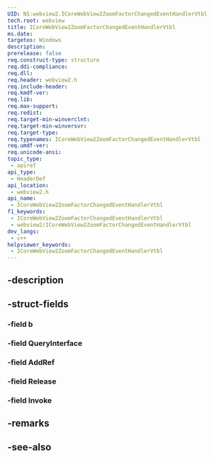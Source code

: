 ```yaml
---
UID: NS:webview2.ICoreWebView2ZoomFactorChangedEventHandlerVtbl
tech.root: webview
title: ICoreWebView2ZoomFactorChangedEventHandlerVtbl
ms.date: 
targetos: Windows
description: 
prerelease: false
req.construct-type: structure
req.ddi-compliance: 
req.dll: 
req.header: webview2.h
req.include-header: 
req.kmdf-ver: 
req.lib: 
req.max-support: 
req.redist: 
req.target-min-winverclnt: 
req.target-min-winversvr: 
req.target-type: 
req.typenames: ICoreWebView2ZoomFactorChangedEventHandlerVtbl
req.umdf-ver: 
req.unicode-ansi: 
topic_type:
 - apiref
api_type:
 - HeaderDef
api_location:
 - webview2.h
api_name:
 - ICoreWebView2ZoomFactorChangedEventHandlerVtbl
f1_keywords:
 - ICoreWebView2ZoomFactorChangedEventHandlerVtbl
 - webview2/ICoreWebView2ZoomFactorChangedEventHandlerVtbl
dev_langs:
 - c++
helpviewer_keywords:
 - ICoreWebView2ZoomFactorChangedEventHandlerVtbl
---
```


## -description

## -struct-fields

### -field b

### -field QueryInterface

### -field AddRef

### -field Release

### -field Invoke

## -remarks

## -see-also

